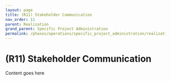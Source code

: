 ```yaml
---
layout: page
title: (R11) Stakeholder Communication
nav_order: 11
parent: Realization
grand_parent: Specific Project Administration
permalink: /phases/operations/specific_project_administration/realization/r11/
---
```


# (R11) Stakeholder Communication
Content goes here